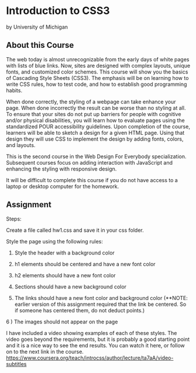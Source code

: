 # Introduction to CSS3
by University of Michigan

## About this Course
The web today is almost unrecognizable from the early days of white pages with lists of blue links.  Now, sites are designed with complex layouts, unique fonts, and customized color schemes.   This course will show you the basics of Cascading Style Sheets (CSS3).  The emphasis will be on learning how to write CSS rules, how to test code, and how to establish good programming habits.     

When done correctly, the styling of a webpage can take enhance your page.   When done incorrectly the result can be worse than no styling at all.    To ensure that your sites do not put up  barriers for people with cognitive and/or physical disabilities, you will learn how to evaluate pages using the standardized POUR accessibility guidelines.    Upon completion of the course, learners will be able to sketch a design for a given HTML page.  Using that design they will use CSS to implement the design by adding fonts, colors, and  layouts.    

This is the second course in the Web Design For Everybody specialization.   Subsequent courses focus on adding interaction with JavaScript and enhancing the styling with responsive design.

It will be difficult to complete this course if you do not have access to a laptop or desktop computer for the homework.

## Assignment
Steps:

Create a file called hw1.css and save it in your css folder.

Style the page using the following rules:

1) Style the header with a background color

2) h1 elements should be centered and have a new font color

3) h2 elements should have a new font color

4) Sections should have a new background color

5) The links should  have a new font color and background color (**NOTE: earlier version of this assignment required that the link be centered.  So if someone has centered them, do not deduct points.)

6 ) The images should not appear on the page

I have included a video showing examples of each of these styles. The video goes beyond the requirements, but it is probably a good starting point and it is a nice way to see the end results. You can watch it here, or follow on to the next link in the course. https://www.coursera.org/teach/introcss/author/lecture/ta7aA/video-subtitles
